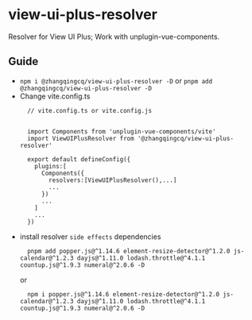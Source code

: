 # view-ui-plus-resolver
Resolver for View UI Plus; Work with unplugin-vue-components.

## Guide
- `npm i @zhangqingcq/view-ui-plus-resolver -D` or `pnpm add @zhangqingcq/view-ui-plus-resolver -D`
- Change vite.config.ts
  ```
    // vite.config.ts or vite.config.js
    
    
    import Components from 'unplugin-vue-components/vite'
    import ViewUIPlusResolver from '@zhangqingcq/view-ui-plus-resolver'
    
    export default defineConfig({
      plugins:[
        Components({
          resolvers:[ViewUIPlusResolver(),...]
          ...
        })
        ...
      ]
      ...
    })
  ```
- install resolver `side effects` dependencies
    ```
      pnpm add popper.js@^1.14.6 element-resize-detector@^1.2.0 js-calendar@^1.2.3 dayjs@^1.11.0 lodash.throttle@^4.1.1 countup.js@^1.9.3 numeral@^2.0.6 -D
    ```
    or
    ```
      npm i popper.js@^1.14.6 element-resize-detector@^1.2.0 js-calendar@^1.2.3 dayjs@^1.11.0 lodash.throttle@^4.1.1 countup.js@^1.9.3 numeral@^2.0.6 -D
    ```
